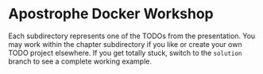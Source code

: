 # Apostrophe Docker Workshop

Each subdirectory represents one of the TODOs from the presentation. You may work within the chapter subdirectory if you like or create your own TODO project elsewhere. If you get totally stuck, switch to the `solution` branch to see a complete working example.
